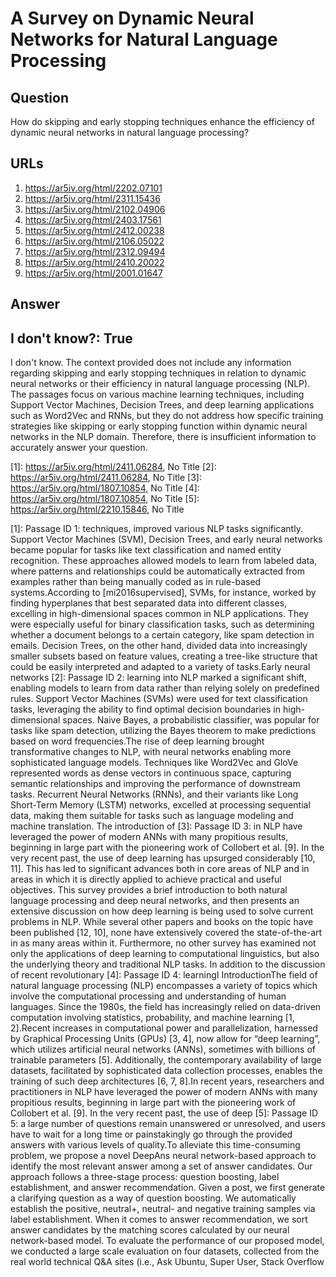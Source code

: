# A Survey on Dynamic Neural Networks for Natural Language Processing

## Question

How do skipping and early stopping techniques enhance the efficiency of dynamic neural networks in natural language processing?

## URLs

1. https://ar5iv.org/html/2202.07101
2. https://ar5iv.org/html/2311.15436
3. https://ar5iv.org/html/2102.04906
4. https://ar5iv.org/html/2403.17561
5. https://ar5iv.org/html/2412.00238
6. https://ar5iv.org/html/2106.05022
7. https://ar5iv.org/html/2312.09494
8. https://ar5iv.org/html/2410.20022
9. https://ar5iv.org/html/2001.01647

## Answer

## I don't know?: True

I don't know. The context provided does not include any information regarding skipping and early stopping techniques in relation to dynamic neural networks or their efficiency in natural language processing (NLP). The passages focus on various machine learning techniques, including Support Vector Machines, Decision Trees, and deep learning applications such as Word2Vec and RNNs, but they do not address how specific training strategies like skipping or early stopping function within dynamic neural networks in the NLP domain. Therefore, there is insufficient information to accurately answer your question.

[1]: https://ar5iv.org/html/2411.06284, No Title
[2]: https://ar5iv.org/html/2411.06284, No Title
[3]: https://ar5iv.org/html/1807.10854, No Title
[4]: https://ar5iv.org/html/1807.10854, No Title
[5]: https://ar5iv.org/html/2210.15846, No Title

[1]: Passage ID 1: techniques, improved various NLP tasks significantly. Support Vector Machines (SVM), Decision Trees, and early neural networks became popular for tasks like text classification and named entity recognition. These approaches allowed models to learn from labeled data, where patterns and relationships could be automatically extracted from examples rather than being manually coded as in rule-based systems.According to [mi2016supervised], SVMs, for instance, worked by finding hyperplanes that best separated data into different classes, excelling in high-dimensional spaces common in NLP applications. They were especially useful for binary classification tasks, such as determining whether a document belongs to a certain category, like spam detection in emails. Decision Trees, on the other hand, divided data into increasingly smaller subsets based on feature values, creating a tree-like structure that could be easily interpreted and adapted to a variety of tasks.Early neural networks
[2]: Passage ID 2: learning into NLP marked a significant shift, enabling models to learn from data rather than relying solely on predefined rules. Support Vector Machines (SVMs) were used for text classification tasks, leveraging the ability to find optimal decision boundaries in high-dimensional spaces. Naive Bayes, a probabilistic classifier, was popular for tasks like spam detection, utilizing the Bayes theorem to make predictions based on word frequencies.The rise of deep learning brought transformative changes to NLP, with neural networks enabling more sophisticated language models. Techniques like Word2Vec and GloVe represented words as dense vectors in continuous space, capturing semantic relationships and improving the performance of downstream tasks. Recurrent Neural Networks (RNNs), and their variants like Long Short-Term Memory (LSTM) networks, excelled at processing sequential data, making them suitable for tasks such as language modeling and machine translation. The introduction of
[3]: Passage ID 3: in NLP have leveraged the power of modern ANNs with many propitious results, beginning in large part with the pioneering work of Collobert et al. [9]. In the very recent past, the use of deep learning has upsurged considerably [10, 11]. This has led to significant advances both in core areas of NLP and in areas in which it is directly applied to achieve practical and useful objectives. This survey provides a brief introduction to both natural language processing and deep neural networks, and then presents an extensive discussion on how deep learning is being used to solve current problems in NLP. While several other papers and books on the topic have been published [12, 10], none have extensively covered the state-of-the-art in as many areas within it. Furthermore, no other survey has examined not only the applications of deep learning to computational linguistics, but also the underlying theory and traditional NLP tasks. In addition to the discussion of recent revolutionary
[4]: Passage ID 4: learningI IntroductionThe field of natural language processing (NLP) encompasses a variety of topics which involve the computational processing and understanding of human languages. Since the 1980s, the field has increasingly relied on data-driven computation involving statistics, probability, and machine learning [1, 2].Recent increases in computational power and parallelization, harnessed by Graphical Processing Units (GPUs) [3, 4], now allow for “deep learning”, which utilizes artificial neural networks (ANNs), sometimes with billions of trainable parameters [5]. Additionally, the contemporary availability of large datasets, facilitated by sophisticated data collection processes, enables the training of such deep architectures [6, 7, 8].In recent years, researchers and practitioners in NLP have leveraged the power of modern ANNs with many propitious results, beginning in large part with the pioneering work of Collobert et al. [9]. In the very recent past, the use of deep
[5]: Passage ID 5: a large number of questions remain unanswered or unresolved, and users have to wait for a long time or painstakingly go through the provided answers with various levels of quality.To alleviate this time-consuming problem, we propose a novel DeepAns neural network-based approach to identify the most relevant answer among a set of answer candidates. Our approach follows a three-stage process: question boosting, label establishment, and answer recommendation. Given a post, we first generate a clarifying question as a way of question boosting. We automatically establish the positive, neutral+, neutral- and negative training samples via label establishment. When it comes to answer recommendation, we sort answer candidates by the matching scores calculated by our neural network-based model. To evaluate the performance of our proposed model, we conducted a large scale evaluation on four datasets, collected from the real world technical Q&A sites (i.e., Ask Ubuntu, Super User, Stack Overflow